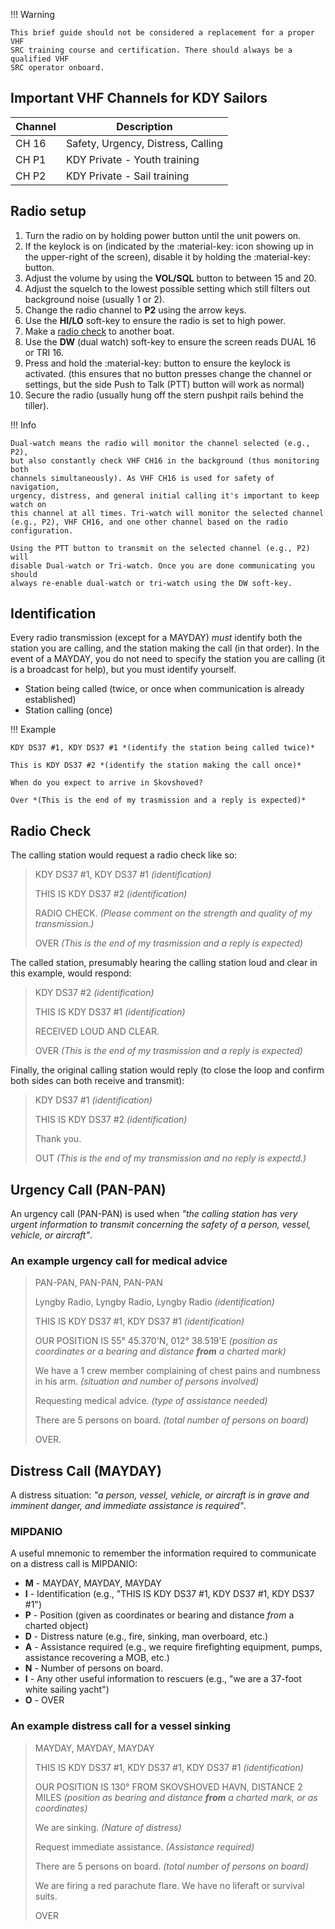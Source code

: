 !!! Warning

    This brief guide should not be considered a replacement for a proper VHF
    SRC training course and certification. There should always be a qualified VHF
    SRC operator onboard.

## Important VHF Channels for KDY Sailors

| Channel | Description                          |
|---------|--------------------------------------|
|CH 16    | Safety, Urgency, Distress, Calling   |
|CH P1    | KDY Private - Youth training         |
|CH P2    | KDY Private - Sail training          |

## Radio setup

1. Turn the radio on by holding power button until the unit powers on.
2. If the keylock is on (indicated by the :material-key: icon showing up in the
   upper-right of the screen), disable it by holding the :material-key: button.
3. Adjust the volume by using the **VOL/SQL** button to between 15 and 20.
4. Adjust the squelch to the lowest possible setting which still filters out
   background noise (usually 1 or 2).
5. Change the radio channel to **P2** using the arrow keys.
6. Use the **HI/LO** soft-key to ensure the radio is set to high power.
7. Make a [radio check](#radio-check) to another boat.
8. Use the **DW** (dual watch) soft-key to ensure the screen reads DUAL 16 or
   TRI 16.
9. Press and hold the :material-key: button to ensure the keylock is activated.
   (this ensures that no button presses change the channel or settings, but the
   side Push to Talk (PTT) button will work as normal)
10. Secure the radio (usually hung off the stern pushpit rails behind the
    tiller).

!!! Info

    Dual-watch means the radio will monitor the channel selected (e.g., P2),
    but also constantly check VHF CH16 in the background (thus monitoring both
    channels simultaneously). As VHF CH16 is used for safety of navigation,
    urgency, distress, and general initial calling it's important to keep watch on
    this channel at all times. Tri-watch will monitor the selected channel
    (e.g., P2), VHF CH16, and one other channel based on the radio configuration.

    Using the PTT button to transmit on the selected channel (e.g., P2) will
    disable Dual-watch or Tri-watch. Once you are done communicating you should
    always re-enable dual-watch or tri-watch using the DW soft-key.

## Identification

Every radio transmission (except for a MAYDAY) *must* identify both the station
you are calling, and the station making the call (in that order). In the event
of a MAYDAY, you do not need to specify the station you are calling (it is a
broadcast for help), but you must identify yourself.

- Station being called (twice, or once when communication is already established)
- Station calling (once)

!!! Example

    KDY DS37 #1, KDY DS37 #1 *(identify the station being called twice)*

    This is KDY DS37 #2 *(identify the station making the call once)*

    When do you expect to arrive in Skovshoved?

    Over *(This is the end of my trasmission and a reply is expected)*

## Radio Check

The calling station would request a radio check like so:

> KDY DS37 #1, KDY DS37 #1 *(identification)*
>
> THIS IS KDY DS37 #2 *(identification)*
>
> RADIO CHECK. *(Please comment on the strength and quality of my transmission.)*
>
> OVER *(This is the end of my trasmission and a reply is expected)*

The called station, presumably hearing the calling station loud and clear in
this example, would respond:

> KDY DS37 #2 *(identification)*
>
> THIS IS KDY DS37 #1 *(identification)*
>
> RECEIVED LOUD AND CLEAR.
>
> OVER *(This is the end of my trasmission and a reply is expected)*

Finally, the original calling station would reply (to close the loop and
confirm both sides can both receive and transmit):

> KDY DS37 #1 *(identification)*
>
> THIS IS KDY DS37 #2 *(identification)*
>
> Thank you.
>
> OUT *(This is the end of my transmission and no reply is expectd.)*

## Urgency Call (PAN-PAN)

An urgency call (PAN-PAN) is used when *"the calling station has very urgent
information to transmit concerning the safety of a person, vessel, vehicle, or
aircraft"*.

### An example urgency call for medical advice

> PAN-PAN, PAN-PAN, PAN-PAN
>
> Lyngby Radio, Lyngby Radio, Lyngby Radio *(identification)*
>
> THIS IS KDY DS37 #1, KDY DS37 #1 *(identification)*
>
> OUR POSITION IS 55° 45.370'N, 012° 38.519'E *(position as coordinates or a
> bearing and distance **from** a charted mark)*
>
> We have a 1 crew member complaining of chest pains and numbness in his arm.
> *(situation and number of persons involved)*
>
> Requesting medical advice. *(type of assistance needed)*
>
> There are 5 persons on board. *(total number of persons on board)*
>
> OVER.

## Distress Call (MAYDAY)

A distress situation: *"a person, vessel, vehicle, or aircraft is in grave and
imminent danger, and immediate assistance is required"*.

### MIPDANIO

A useful mnemonic to remember the information required to communicate on a
distress call is MIPDANIO:

- **M** - MAYDAY, MAYDAY, MAYDAY
- **I** - Identification (e.g., "THIS IS KDY DS37 #1, KDY DS37 #1, KDY DS37
  #1")
- **P** - Position (given as coordinates or bearing and distance *from* a
  charted object)
- **D** - Distress nature (e.g., fire, sinking, man overboard, etc.)
- **A** - Assistance required (e.g., we require firefighting equipment, pumps,
  assistance recovering a MOB, etc.)
- **N** - Number of persons on board.
- **I** - Any other useful information to rescuers (e.g., "we are a 37-foot
  white sailing yacht")
- **O** - OVER

### An example distress call for a vessel sinking

> MAYDAY, MAYDAY, MAYDAY
>
> THIS IS KDY DS37 #1, KDY DS37 #1, KDY DS37 #1 *(identification)*
>
> OUR POSITION IS 130° FROM SKOVSHOVED HAVN, DISTANCE 2 MILES *(position as
> bearing and distance **from** a charted mark, or as coordinates)*
>
> We are sinking.  *(Nature of distress)*
>
> Request immediate assistance. *(Assistance required)*
>
> There are 5 persons on board. *(total number of persons on board)*
>
> We are firing a red parachute flare. We have no liferaft or survival suits.
>
> OVER
